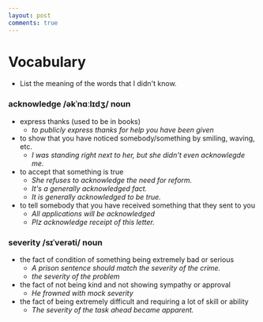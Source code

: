 ```yaml
---
layout: post
comments: true
---
```


# Vocabulary

* List the meaning of the words that I didn't know.

### acknowledge /əkˈnɑːlɪdʒ/ noun

* express thanks (used to be in books)
    * *to publicly express thanks for help you have been given*
* to show that you have noticed somebody/something by smiling, waving, etc.
    * *I was standing right next to her, but she didn't even acknowlegde me.*
* to accept that something is true
    * *She refuses to acknowledge the need for reform.*
    * *It's a generally acknowledged fact.*
    * *It is generally acknowledged to be true.*
* to tell somebody that you have received something that they sent to you
    * *All applications will be acknowledged*
    * *Plz acknowledge receipt of this letter.*


### severity /sɪˈverəti/ noun

* the fact of condition of something being extremely bad or serious
    * *A prison sentence should match the severity of the crime.*
    * *the severity of the problem*
* the fact of not being kind and not showing sympathy or approval
    * *He frowned with mock severity*
* the fact of being extremely difficult and requiring a lot of skill or ability
    * *The severity of the task ahead became apparent.*

